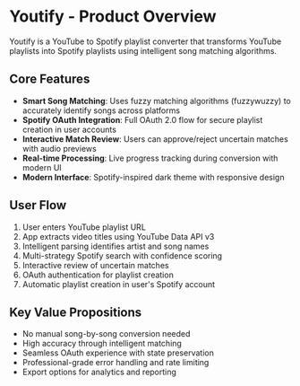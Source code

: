 # Youtify - Product Overview

Youtify is a YouTube to Spotify playlist converter that transforms YouTube playlists into Spotify playlists using intelligent song matching algorithms.

## Core Features

- **Smart Song Matching**: Uses fuzzy matching algorithms (fuzzywuzzy) to accurately identify songs across platforms
- **Spotify OAuth Integration**: Full OAuth 2.0 flow for secure playlist creation in user accounts
- **Interactive Match Review**: Users can approve/reject uncertain matches with audio previews
- **Real-time Processing**: Live progress tracking during conversion with modern UI
- **Modern Interface**: Spotify-inspired dark theme with responsive design

## User Flow

1. User enters YouTube playlist URL
2. App extracts video titles using YouTube Data API v3
3. Intelligent parsing identifies artist and song names
4. Multi-strategy Spotify search with confidence scoring
5. Interactive review of uncertain matches
6. OAuth authentication for playlist creation
7. Automatic playlist creation in user's Spotify account

## Key Value Propositions

- No manual song-by-song conversion needed
- High accuracy through intelligent matching
- Seamless OAuth experience with state preservation
- Professional-grade error handling and rate limiting
- Export options for analytics and reporting